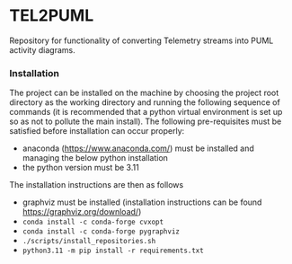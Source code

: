 # TEL2PUML
Repository for functionality of converting Telemetry streams into PUML activity diagrams.

### <b>Installation</b>
The project can be installed on the machine by choosing the project root directory as the working directory and running the following sequence of commands (it is recommended that a python virtual environment is set up so as not to pollute the main install). The following pre-requisites must be satisfied before installation can occur properly:

* anaconda (https://www.anaconda.com/) must be installed and managing the below python installation
* the python version must be 3.11

The installation instructions are then as follows

* graphviz must be installed (installation instructions can be found https://graphviz.org/download/)
* `conda install -c conda-forge cvxopt`
* `conda install -c conda-forge pygraphviz`
* `./scripts/install_repositories.sh`
* `python3.11 -m pip install -r requirements.txt`
